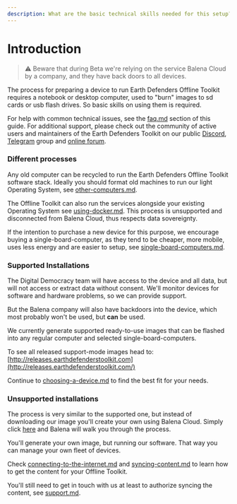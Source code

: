 ```yaml
---
description: What are the basic technical skills needed for this setup?
---
```


# Introduction

> ⚠️ Beware that during Beta we're relying on the service Balena Cloud by a company, and they have back doors to all devices.&#x20;

The process for preparing a device to run Earth Defenders Offline Toolkit requires a notebook or desktop computer, used to "burn" images to sd cards or usb flash drives. So basic skills on using them is required.

For help with common technical issues, see the [faq.md](../overview/introduction/faq.md "mention") section of this guide. For additional support, please check out the community of active users and maintainers of the Earth Defenders Toolkit on our public [Discord](https://discord.gg/ZDPWMyQP), [Telegram](https://t.me/+3t9fPkrkg4oxNjU5) group and [online forum](https://forum.earthdefenderstoolkit.com/).

### Different processes

Any old computer can be recycled to run the Earth Defenders Offline Toolkit software stack. Ideally you should format old machines to run our light Operating System, see [other-computers.md](other-computers.md "mention").

The Offline Toolkit can also run the services alongside your existing Operating System see [using-docker.md](using-docker.md "mention"). This process is unsupported and disconnected from Balena Cloud, thus respects data sovereignty.

If the intention to purchase a new device for this purpose, we encourage buying a single-board-computer, as they tend to be cheaper, more mobile, uses less energy and are easier to setup, see [single-board-computers.md](single-board-computers.md "mention").

### Supported Installations

The Digital Democracy team will have access to the device and all data, but will not access or extract data without consent. We'll monitor devices for software and hardware problems, so we can provide support.

But the Balena company will also have backdoors into the device, which most probably won't be used, but **can** be used.

We currently generate supported ready-to-use images that can be flashed into any regular computer and selected single-board-computers.

To see all released support-mode images head to: [http://releases.earthdefenderstoolkit.com](http://releases.earthdefenderstoolkit.com/)

Continue to [choosing-a-device.md](choosing-a-device.md "mention") to find the best fit for your needs.

### Unsupported installations

The process is very similar to the supported one, but instead of downloading our image you'll create your own using Balena Cloud. Simply click [here](https://dashboard.balena-cloud.com/deploy?repoUrl=https://github.com/digidem/edt-offline) and Balena will walk you through the process.

You'll generate your own image, but running our software. That way you can manage your own fleet of devices.

Check [connecting-to-the-internet.md](../device-usage/first-steps/connecting-to-the-internet.md "mention") and [syncing-content.md](../device-usage/first-steps/syncing-content.md "mention") to learn how to get the content for your Offline Toolkit.

You'll still need to get in touch with us at least to authorize syncing the content, see [support.md](../support.md "mention").
